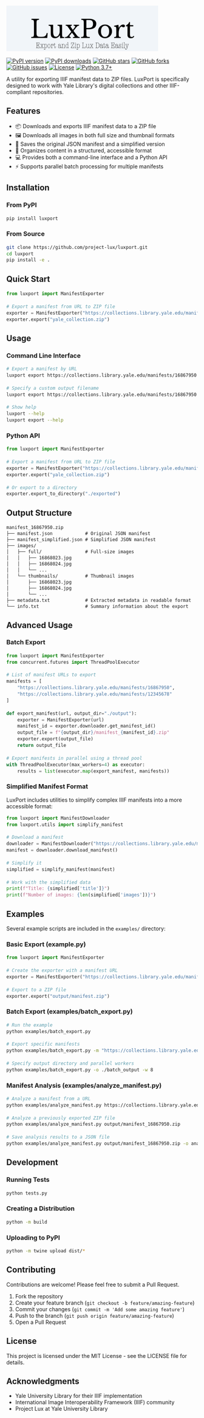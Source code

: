 <img src="https://github.com/project-lux/luxport/blob/main/assets/luxport-logo.png?raw=true" alt="LuxPort Logo" width="400"/>

[![PyPI version](https://img.shields.io/pypi/v/luxport.svg)](https://pypi.org/project/luxport/)
[![PyPI downloads](https://img.shields.io/pypi/dm/luxport.svg)](https://pypi.org/project/luxport/)
[![GitHub stars](https://img.shields.io/github/stars/project-lux/luxport.svg)](https://github.com/project-lux/luxport/stargazers)
[![GitHub forks](https://img.shields.io/github/forks/project-lux/luxport.svg)](https://github.com/project-lux/luxport/network)
[![GitHub issues](https://img.shields.io/github/issues/project-lux/luxport.svg)](https://github.com/project-lux/luxport/issues)
[![License](https://img.shields.io/github/license/project-lux/luxport.svg)](https://github.com/project-lux/luxport/blob/main/LICENSE)
[![Python 3.7+](https://img.shields.io/badge/python-3.7+-blue.svg)](https://www.python.org/downloads/release/python-370/)

A utility for exporting IIIF manifest data to ZIP files. LuxPort is specifically designed to work with Yale Library's digital collections and other IIIF-compliant repositories.

## Features

- 📦 Downloads and exports IIIF manifest data to a ZIP file
- 🖼️ Downloads all images in both full size and thumbnail formats
- 🧩 Saves the original JSON manifest and a simplified version
- 📁 Organizes content in a structured, accessible format
- 💻 Provides both a command-line interface and a Python API
- ⚡ Supports parallel batch processing for multiple manifests

## Installation

### From PyPI

```bash
pip install luxport
```

### From Source

```bash
git clone https://github.com/project-lux/luxport.git
cd luxport
pip install -e .
```

## Quick Start

```python
from luxport import ManifestExporter

# Export a manifest from URL to ZIP file
exporter = ManifestExporter("https://collections.library.yale.edu/manifests/16867950")
exporter.export("yale_collection.zip")
```

## Usage

### Command Line Interface

```bash
# Export a manifest by URL
luxport export https://collections.library.yale.edu/manifests/16867950 --output-dir ./exported

# Specify a custom output filename
luxport export https://collections.library.yale.edu/manifests/16867950 --output-file yale_collection.zip

# Show help
luxport --help
luxport export --help
```

### Python API

```python
from luxport import ManifestExporter

# Export a manifest from URL to ZIP file
exporter = ManifestExporter("https://collections.library.yale.edu/manifests/16867950")
exporter.export("yale_collection.zip")

# Or export to a directory
exporter.export_to_directory("./exported")
```

## Output Structure

```
manifest_16867950.zip
├── manifest.json            # Original JSON manifest
├── manifest_simplified.json # Simplified JSON manifest 
├── images/
│   ├── full/                # Full-size images
│   │   ├── 16868023.jpg
│   │   ├── 16868024.jpg
│   │   └── ...
│   └── thumbnails/          # Thumbnail images
│       ├── 16868023.jpg
│       ├── 16868024.jpg
│       └── ...
├── metadata.txt             # Extracted metadata in readable format
└── info.txt                 # Summary information about the export
```

## Advanced Usage

### Batch Export

```python
from luxport import ManifestExporter
from concurrent.futures import ThreadPoolExecutor

# List of manifest URLs to export
manifests = [
    "https://collections.library.yale.edu/manifests/16867950",
    "https://collections.library.yale.edu/manifests/12345678"
]

def export_manifest(url, output_dir="./output"):
    exporter = ManifestExporter(url)
    manifest_id = exporter.downloader.get_manifest_id()
    output_file = f"{output_dir}/manifest_{manifest_id}.zip"
    exporter.export(output_file)
    return output_file

# Export manifests in parallel using a thread pool
with ThreadPoolExecutor(max_workers=4) as executor:
    results = list(executor.map(export_manifest, manifests))
```

### Simplified Manifest Format

LuxPort includes utilities to simplify complex IIIF manifests into a more accessible format:

```python
from luxport import ManifestDownloader
from luxport.utils import simplify_manifest

# Download a manifest
downloader = ManifestDownloader("https://collections.library.yale.edu/manifests/16867950")
manifest = downloader.download_manifest()

# Simplify it
simplified = simplify_manifest(manifest)

# Work with the simplified data
print(f"Title: {simplified['title']}")
print(f"Number of images: {len(simplified['images'])}")
```

## Examples

Several example scripts are included in the `examples/` directory:

### Basic Export (example.py)

```python
from luxport import ManifestExporter

# Create the exporter with a manifest URL
exporter = ManifestExporter("https://collections.library.yale.edu/manifests/16867950")

# Export to a ZIP file
exporter.export("output/manifest.zip")
```

### Batch Export (examples/batch_export.py)

```bash
# Run the example
python examples/batch_export.py

# Export specific manifests
python examples/batch_export.py -m "https://collections.library.yale.edu/manifests/16867950" "https://collections.library.yale.edu/manifests/12345678"

# Specify output directory and parallel workers
python examples/batch_export.py -o ./batch_output -w 8
```

### Manifest Analysis (examples/analyze_manifest.py)

```bash
# Analyze a manifest from a URL
python examples/analyze_manifest.py https://collections.library.yale.edu/manifests/16867950

# Analyze a previously exported ZIP file
python examples/analyze_manifest.py output/manifest_16867950.zip

# Save analysis results to a JSON file
python examples/analyze_manifest.py output/manifest_16867950.zip -o analysis.json
```

## Development

### Running Tests

```bash
python tests.py
```

### Creating a Distribution

```bash
python -m build
```

### Uploading to PyPI

```bash
python -m twine upload dist/*
```

## Contributing

Contributions are welcome! Please feel free to submit a Pull Request.

1. Fork the repository
2. Create your feature branch (`git checkout -b feature/amazing-feature`)
3. Commit your changes (`git commit -m 'Add some amazing feature'`)
4. Push to the branch (`git push origin feature/amazing-feature`)
5. Open a Pull Request

## License

This project is licensed under the MIT License - see the LICENSE file for details.

## Acknowledgments

- Yale University Library for their IIIF implementation
- International Image Interoperability Framework (IIIF) community
- Project Lux at Yale University Library
